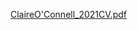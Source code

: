 [ClaireO'Connell_2021CV.pdf](https://github.com/claireloconnell/claireloconnell.github.io/files/6956113/ClaireO.Connell_2021CV.pdf)
